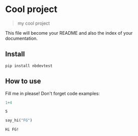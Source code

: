 # Cool project
> my cool project


This file will become your README and also the index of your documentation.

## Install

`pip install nbdevtest`

## How to use

Fill me in please! Don't forget code examples:

```python
1+4
```




    5



```python
say_hi("FG")
```

    Hi FG!

